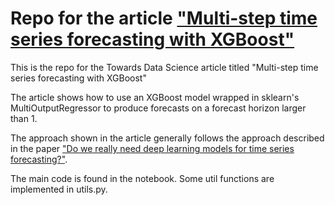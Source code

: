 # Repo for the article ["Multi-step time series forecasting with XGBoost"](https://towardsdatascience.com/multi-step-time-series-forecasting-with-xgboost-65d6820bec39)
This is the repo for the Towards Data Science article titled "Multi-step time series forecasting with XGBoost"

The article shows how to use an XGBoost model wrapped in sklearn's MultiOutputRegressor to produce forecasts
on a forecast horizon larger than 1. 

The approach shown in the article generally follows the approach described in the paper ["Do we really need deep learning models for time series forecasting?"](https://arxiv.org/abs/2101.02118).

The main code is found in the notebook. Some util functions are implemented in utils.py.

